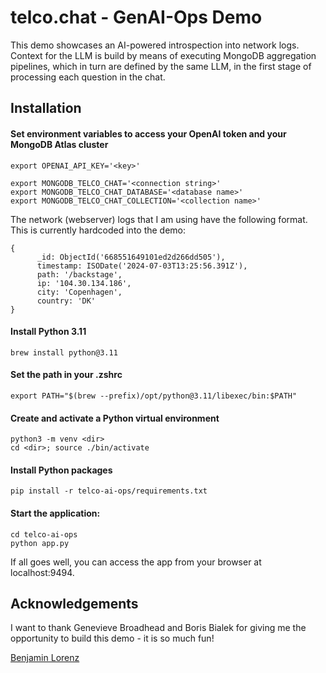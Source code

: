 # telco.chat - GenAI-Ops Demo
This demo showcases an AI-powered introspection into network logs. Context for the LLM is build by means of executing MongoDB
aggregation pipelines, which in turn are defined by the same LLM, in the first stage of processing each question in the chat.

## Installation

#### Set environment variables to access your OpenAI token and your MongoDB Atlas cluster

```
export OPENAI_API_KEY='<key>'

export MONGODB_TELCO_CHAT='<connection string>'
export MONGODB_TELCO_CHAT_DATABASE='<database name>'
export MONGODB_TELCO_CHAT_COLLECTION='<collection name>'
```
The network (webserver) logs that I am using have the following format.
This is currently hardcoded into the demo:

```
{
      _id: ObjectId('668551649101ed2d266dd505'),
      timestamp: ISODate('2024-07-03T13:25:56.391Z'),
      path: '/backstage',
      ip: '104.30.134.186',
      city: 'Copenhagen',
      country: 'DK'
}
 ```
   
#### Install Python 3.11

```
brew install python@3.11
```
#### Set the path in your .zshrc

```
export PATH="$(brew --prefix)/opt/python@3.11/libexec/bin:$PATH"
```

#### Create and activate a Python virtual environment

```
python3 -m venv <dir>
cd <dir>; source ./bin/activate
```

#### Install Python packages

```
pip install -r telco-ai-ops/requirements.txt
```

#### Start the application:

```
cd telco-ai-ops
python app.py
```

If all goes well, you can access the app from your browser at localhost:9494.

## Acknowledgements

I want to thank Genevieve Broadhead and Boris Bialek for giving me the opportunity to build this demo - it is so much fun!

[Benjamin Lorenz](https://www.linkedin.com/in/benjaminlorenz/)


